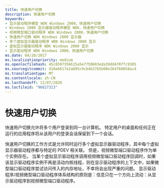 ```yaml
---
title: 快速用户切换
description: 快速用户切换
keywords:
- 显示驱动程序模型 WDK Windows 2000，快速用户切换
- Windows 2000 显示器驱动程序模型 WDK，快速用户切换
- 视频微型端口驱动程序 WDK Windows 2000，快速用户切换
- 快速用户切换 WDK Windows 2000 显示器
- 多个虚拟显示器驱动程序 WDK Windows 2000 显示
- 虚拟显示器驱动程序 WDK Windows 2000 显示
- 显示驱动程序 WDK Windows 2000，快速用户切换
ms.date: 04/20/2017
ms.localizationpriority: medium
ms.openlocfilehash: 45c8597356615a5e7750603eda39dd4707fc9305
ms.sourcegitcommit: 418e6617e2a695c9cb4b37b5b60e264760858acd
ms.translationtype: MT
ms.contentlocale: zh-CN
ms.lasthandoff: 12/07/2020
ms.locfileid: "96827313"
---
```

# <a name="fast-user-switching"></a>快速用户切换

快速用户切换允许将多个用户登录到同一台计算机。 特定用户的桌面和任何正在运行的应用程序将从该用户的登录会话保留到下一个会话。

快速用户切换的工作方式是允许同时运行多个虚拟显示器驱动程序，其中每个虚拟显示器驱动程序都与特定的 PDEV 相关联。 但是，视频微型端口驱动程序作为单个实例存在。 当某个虚拟显示驱动程序调用视频微型端口驱动程序回调时，如果该显示驱动程序实例不再是活动内核线程，则在显示驱动程序的上下文中，如果微型端口驱动程序尝试访问传入的内存地址，不幸将会出现严重的问题。 显示驱动程序/视频微型端口驱动程序体系结构的原则是：信息只在一个方向上流动：从显示驱动程序到视频微型端口驱动程序。
